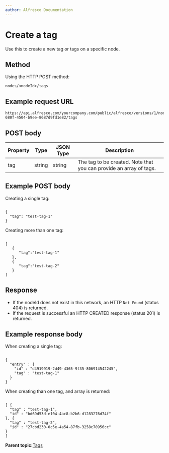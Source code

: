 ```yaml
---
author: Alfresco Documentation
---
```


# Create a tag

Use this to create a new tag or tags on a specific node.

## Method

Using the HTTP POST method:

```
nodes/<nodeId>/tags
```

## Example request URL

```
https://api.alfresco.com/yourcompany.com/public/alfresco/versions/1/nodes/159d7f5d-680f-4504-b9ee-8687d9fd1e82/tags
```

## POST body

|Property|Type|JSON Type|Description|
|--------|----|---------|-----------|
|tag|string|string|The tag to be created. Note that you can provide an array of tags.|

## Example POST body

Creating a single tag:

```

{
  "tag": "test-tag-1"
}
```

Creating more than one tag:

```

[
   {
      "tag":"test-tag-1"
   },
   {
      "tag":"test-tag-2"
   }
]
```

## Response

-   If the nodeId does not exist in this network, an HTTP `Not Found` \(status 404\) is returned.
-   If the request is successful an HTTP CREATED response \(status 201\) is returned.

## Example response body

When creating a single tag:

```

{
  "entry" : {
    "id" : "d4919919-2d49-4365-9f35-806914542245",
    "tag" : "test-tag-1"
  }
}
```

When creating than one tag, and array is returned:

```

[ {
  "tag" : "test-tag-1",
  "id" : "bd69d53d-e104-4ac8-b2b6-d1283276d74f"
}, {
  "tag" : "test-tag-2",
  "id" : "27cbd230-0c5e-4a54-87fb-3258c70956cc"
} 
]
```

**Parent topic:**[Tags](../../../pra/1/concepts/pra-nodes-tags.md)

